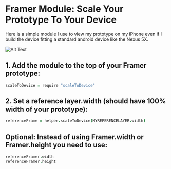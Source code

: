 Framer Module: Scale Your Prototype To Your Device
======================================

Here is a simple module I use to view my prototype on my iPhone even if I build the device fitting a standard android device like the Nexus 5X.

![Alt Text](https://github.com/{user}/{repo}/raw/master/resize.jpg)

## 1. Add the module to the top of your Framer prototype:
```coffee
scaleToDevice = require "scaleToDevice"
```

## 2. Set a reference layer.width (should have 100% width of your prototype):
```coffee
referenceFrame = helper.scaleToDevice(MYREFERENCELAYER.width)
```

## Optional: Instead of using Framer.width or Framer.height you need to use:
```coffee
referenceFramer.width
referenceFramer.height
```